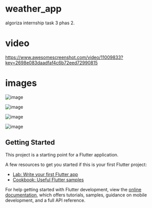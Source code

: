 # weather_app

algoriza internship task 3 phas 2.
# video
https://www.awesomescreenshot.com/video/11009833?key=2698e083daadfaf4c6b72eed72990815

# images 


![image](https://user-images.githubusercontent.com/99971619/189497990-9a5a7304-eced-4569-9c7b-7dba18eafdc7.png)

![image](https://user-images.githubusercontent.com/99971619/189498092-0735e5f0-1a5d-428a-ac4e-c8047d93a185.png)

![image](https://user-images.githubusercontent.com/99971619/189498110-2a50fb4c-7096-4725-8fb0-55674c5a6ffa.png)

![image](https://user-images.githubusercontent.com/99971619/189498188-c57211f3-dc8e-4d0f-9da5-a848feb234d5.png)



## Getting Started

This project is a starting point for a Flutter application.

A few resources to get you started if this is your first Flutter project:

- [Lab: Write your first Flutter app](https://docs.flutter.dev/get-started/codelab)
- [Cookbook: Useful Flutter samples](https://docs.flutter.dev/cookbook)

For help getting started with Flutter development, view the
[online documentation](https://docs.flutter.dev/), which offers tutorials,
samples, guidance on mobile development, and a full API reference.
